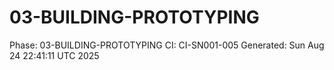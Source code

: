 # 03-BUILDING-PROTOTYPING
Phase: 03-BUILDING-PROTOTYPING
CI: CI-SN001-005
Generated: Sun Aug 24 22:41:11 UTC 2025

